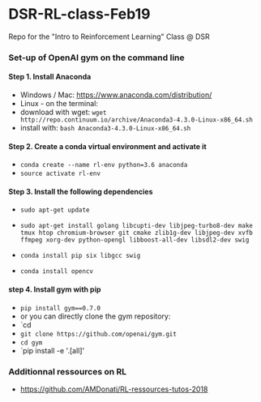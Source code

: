 # DSR-RL-class-Feb19
Repo for the "Intro to Reinforcement Learning" Class @ DSR

### Set-up of OpenAI gym on the command line

#### Step 1. Install Anaconda
* Windows / Mac: https://www.anaconda.com/distribution/
* Linux - on the terminal: 
* download with wget: `wget http://repo.continuum.io/archive/Anaconda3-4.3.0-Linux-x86_64.sh`
* install with: `bash Anaconda3-4.3.0-Linux-x86_64.sh`


#### Step 2. Create a conda virtual environment and activate it 
* `conda create --name rl-env python=3.6 anaconda`
* `source activate rl-env`

#### Step 3. Install the following dependencies
* `sudo apt-get update`
* `sudo apt-get install golang libcupti-dev libjpeg-turbo8-dev make tmux htop chromium-browser git cmake zlib1g-dev libjpeg-dev xvfb ffmpeg xorg-dev python-opengl libboost-all-dev libsdl2-dev swig`

* `conda install pip six libgcc swig`
* `conda install opencv`

#### step 4. Install gym with pip 
* `pip install gym==0.7.0`
* or you can directly clone the gym repository: 
* `cd
* `git clone https://github.com/openai/gym.git`
* `cd gym`
* `pip install -e '.[all]'

### Additionnal ressources on RL
* https://github.com/AMDonati/RL-ressources-tutos-2018
